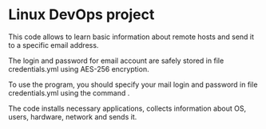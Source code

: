 # Linux DevOps project

This code allows to learn basic information about remote hosts and send it to a specific email address.

The login and password for email account are safely stored in file credentials.yml using AES-256 encryption.

To use the program, you should specify your mail login and password in file credentials.yml using the command .
 
The code installs necessary applications, collects information about OS, users, hardware, network and sends it.



